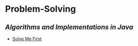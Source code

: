 # Problem-Solving
*Algorithms and Implementations in **Java***
---------------------------
- [Solve Me First]("https://www.hackerrank.com/challenges/solve-me-first/problem")
